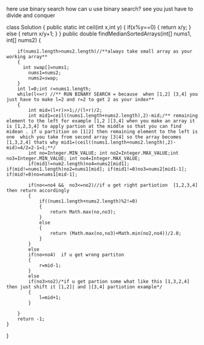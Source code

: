 here use binary search how can u use binary search?
see you just have to divide and conquer

class Solution 
{
    public static int ceil(int x,int y)
    {
        if(x%y==0)
        {
            return x/y;
        }
        else
        {
            return x/y+1;
        }
    }
    public double findMedianSortedArrays(int[] nums1, int[] nums2) 
    {

        if(nums1.length>nums2.length)//**always take small array as your working array**
        {
          int swap[]=nums1;
            nums1=nums2;
            nums2=swap;
        }
        int l=0;int r=nums1.length;
        while(l<=r) //** RUN BINARY SEARCH = because  when [1,2] [3,4] you just have to make l=2 and r=2 to get 2 as your index**
        {
            int mid=(l+r)>>1;//(l+r)/2;
            int mid1=ceil((nums1.length+nums2.length),2)-mid;/** remaining element to the left for example [1,2 ][3,4] when you make an array it is [1,2,3,4] to apply partion at the middle so that you can find midean . if u partition on [1|2] then remaining element to the left is one  which you take from second array [3|4] so the array becomes [1,3,2,4] thats why mid1=(ceil((nums1.length+nums2.length),2)-mid)=4/2=2-1=1;**/
            int no=Integer.MIN_VALUE; int no2=Integer.MAX_VALUE;int no3=Integer.MIN_VALUE; int no4=Integer.MAX_VALUE;
            if(mid1!=num2.length)no4=nums2[mid1];  if(mid!=nums1.length)no2=nums1[mid]; if(mid1!=0)no3=nums2[mid1-1];   if(mid!=0)no=nums1[mid-1];
          
            if(no<=no4 &&  no3<=no2)//if u get right partiotion  [1,2,3,4] then return accordingly
            {
                if((nums1.length+nums2.length)%2!=0)
                {
                    return Math.max(no,no3);
                }
                else
                {
                    return (Math.max(no,no3)+Math.min(no2,no4))/2.0;
                }
            }
            else
            if(no>no4)  if u get wrong partiton 
            {
                r=mid-1;
            }
            else
            if(no3>no2)/*if u get partion some what like this [1,3,2,4] then just shift it [1,2]| and |[3,4] partiotion example*/
            {
                l=mid+1;
            }
            
        }
        return -1;
    }
}
